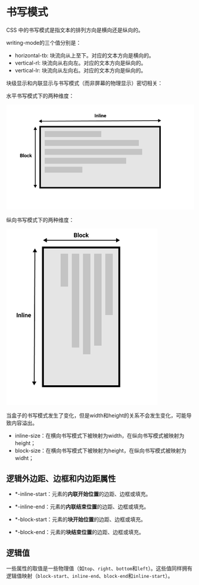 # 书写模式

CSS 中的书写模式是指文本的排列方向是横向还是纵向的。

writing-mode的三个值分别是：

- horizontal-tb: 块流向从上至下。对应的文本方向是横向的。
- vertical-rl: 块流向从右向左。对应的文本方向是纵向的。
- vertical-lr: 块流向从左向右。对应的文本方向是纵向的。



块级显示和内联显示与书写模式（而非屏幕的物理显示）密切相关：

水平书写模式下的两种维度：

![img](images/书写模式.assets/horizontal-tb.png)

纵向书写模式下的两种维度：

![img](images/书写模式.assets/vertical.png)





当盒子的书写模式发生了变化，但是width和height的关系不会发生变化，可能导致内容溢出。

- inline-size：在横向书写模式下被映射为width，在纵向书写模式被映射为height；
- block-size：在横向书写模式下被映射为height，在纵向书写模式被映射为widht；



## 逻辑外边距、边框和内边距属性

- *-inline-start：元素的**内联开始位置**的边距、边框或填充。

- *-inline-end：元素的**内联结束位置**的边距、边框或填充。

- *-block-start：元素的**块开始位置**的边距、边框或填充。

- *-block-end：元素的**块结束位置**的边距、边框或填充。





## 逻辑值

一些属性的取值是一些物理值（如`top`、`right`、`bottom`和`left`）。这些值同样拥有逻辑值映射（`block-start`、`inline-end`、`block-end`和`inline-start`）。





